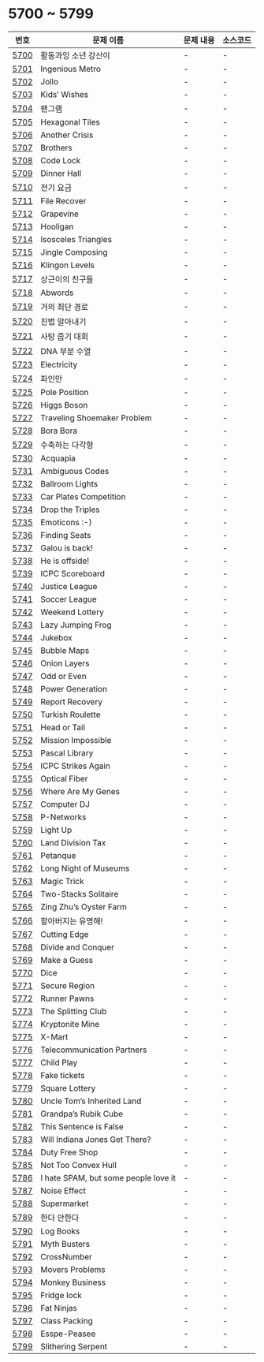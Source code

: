 # 5700 ~ 5799

번호 | 문제 이름 | 문제 내용 | 소스코드
--- | --- | --- | ---
[5700](https://www.acmicpc.net/problem/5700) | 활동과잉 소년 강산이 | - | -
[5701](https://www.acmicpc.net/problem/5701) | Ingenious Metro | - | -
[5702](https://www.acmicpc.net/problem/5702) | Jollo | - | -
[5703](https://www.acmicpc.net/problem/5703) | Kids’ Wishes | - | -
[5704](https://www.acmicpc.net/problem/5704) | 팬그램 | - | -
[5705](https://www.acmicpc.net/problem/5705) | Hexagonal Tiles | - | -
[5706](https://www.acmicpc.net/problem/5706) | Another Crisis | - | -
[5707](https://www.acmicpc.net/problem/5707) | Brothers | - | -
[5708](https://www.acmicpc.net/problem/5708) | Code Lock | - | -
[5709](https://www.acmicpc.net/problem/5709) | Dinner Hall | - | -
[5710](https://www.acmicpc.net/problem/5710) | 전기 요금 | - | -
[5711](https://www.acmicpc.net/problem/5711) | File Recover | - | -
[5712](https://www.acmicpc.net/problem/5712) | Grapevine | - | -
[5713](https://www.acmicpc.net/problem/5713) | Hooligan | - | -
[5714](https://www.acmicpc.net/problem/5714) | Isosceles Triangles | - | -
[5715](https://www.acmicpc.net/problem/5715) | Jingle Composing | - | -
[5716](https://www.acmicpc.net/problem/5716) | Klingon Levels | - | -
[5717](https://www.acmicpc.net/problem/5717) | 상근이의 친구들 | - | -
[5718](https://www.acmicpc.net/problem/5718) | Abwords | - | -
[5719](https://www.acmicpc.net/problem/5719) | 거의 최단 경로 | - | -
[5720](https://www.acmicpc.net/problem/5720) | 진법 알아내기 | - | -
[5721](https://www.acmicpc.net/problem/5721) | 사탕 줍기 대회 | - | -
[5722](https://www.acmicpc.net/problem/5722) | DNA 부분 수열 | - | -
[5723](https://www.acmicpc.net/problem/5723) | Electricity | - | -
[5724](https://www.acmicpc.net/problem/5724) | 파인만 | - | -
[5725](https://www.acmicpc.net/problem/5725) | Pole Position | - | -
[5726](https://www.acmicpc.net/problem/5726) | Higgs Boson | - | -
[5727](https://www.acmicpc.net/problem/5727) | Traveling Shoemaker Problem | - | -
[5728](https://www.acmicpc.net/problem/5728) | Bora Bora | - | -
[5729](https://www.acmicpc.net/problem/5729) | 수축하는 다각형 | - | -
[5730](https://www.acmicpc.net/problem/5730) | Acquapia | - | -
[5731](https://www.acmicpc.net/problem/5731) | Ambiguous Codes | - | -
[5732](https://www.acmicpc.net/problem/5732) | Ballroom Lights | - | -
[5733](https://www.acmicpc.net/problem/5733) | Car Plates Competition | - | -
[5734](https://www.acmicpc.net/problem/5734) | Drop the Triples | - | -
[5735](https://www.acmicpc.net/problem/5735) | Emoticons :-) | - | -
[5736](https://www.acmicpc.net/problem/5736) | Finding Seats | - | -
[5737](https://www.acmicpc.net/problem/5737) | Galou is back! | - | -
[5738](https://www.acmicpc.net/problem/5738) | He is offside! | - | -
[5739](https://www.acmicpc.net/problem/5739) | ICPC Scoreboard | - | -
[5740](https://www.acmicpc.net/problem/5740) | Justice League | - | -
[5741](https://www.acmicpc.net/problem/5741) | Soccer League | - | -
[5742](https://www.acmicpc.net/problem/5742) | Weekend Lottery | - | -
[5743](https://www.acmicpc.net/problem/5743) | Lazy Jumping Frog | - | -
[5744](https://www.acmicpc.net/problem/5744) | Jukebox | - | -
[5745](https://www.acmicpc.net/problem/5745) | Bubble Maps | - | -
[5746](https://www.acmicpc.net/problem/5746) | Onion Layers | - | -
[5747](https://www.acmicpc.net/problem/5747) | Odd or Even | - | -
[5748](https://www.acmicpc.net/problem/5748) | Power Generation | - | -
[5749](https://www.acmicpc.net/problem/5749) | Report Recovery | - | -
[5750](https://www.acmicpc.net/problem/5750) | Turkish Roulette | - | -
[5751](https://www.acmicpc.net/problem/5751) | Head or Tail | - | -
[5752](https://www.acmicpc.net/problem/5752) | Mission Impossible | - | -
[5753](https://www.acmicpc.net/problem/5753) | Pascal Library | - | -
[5754](https://www.acmicpc.net/problem/5754) | ICPC Strikes Again | - | -
[5755](https://www.acmicpc.net/problem/5755) | Optical Fiber | - | -
[5756](https://www.acmicpc.net/problem/5756) | Where Are My Genes | - | -
[5757](https://www.acmicpc.net/problem/5757) | Computer DJ | - | -
[5758](https://www.acmicpc.net/problem/5758) | P-Networks | - | -
[5759](https://www.acmicpc.net/problem/5759) | Light Up | - | -
[5760](https://www.acmicpc.net/problem/5760) | Land Division Tax | - | -
[5761](https://www.acmicpc.net/problem/5761) | Petanque | - | -
[5762](https://www.acmicpc.net/problem/5762) | Long Night of Museums | - | -
[5763](https://www.acmicpc.net/problem/5763) | Magic Trick | - | -
[5764](https://www.acmicpc.net/problem/5764) | Two-Stacks Solitaire | - | -
[5765](https://www.acmicpc.net/problem/5765) | Zing Zhu’s Oyster Farm | - | -
[5766](https://www.acmicpc.net/problem/5766) | 할아버지는 유명해! | - | -
[5767](https://www.acmicpc.net/problem/5767) | Cutting Edge | - | -
[5768](https://www.acmicpc.net/problem/5768) | Divide and Conquer | - | -
[5769](https://www.acmicpc.net/problem/5769) | Make a Guess | - | -
[5770](https://www.acmicpc.net/problem/5770) | Dice | - | -
[5771](https://www.acmicpc.net/problem/5771) | Secure Region | - | -
[5772](https://www.acmicpc.net/problem/5772) | Runner Pawns | - | -
[5773](https://www.acmicpc.net/problem/5773) | The Splitting Club | - | -
[5774](https://www.acmicpc.net/problem/5774) | Kryptonite Mine | - | -
[5775](https://www.acmicpc.net/problem/5775) | X-Mart | - | -
[5776](https://www.acmicpc.net/problem/5776) | Telecommunication Partners | - | -
[5777](https://www.acmicpc.net/problem/5777) | Child Play | - | -
[5778](https://www.acmicpc.net/problem/5778) | Fake tickets | - | -
[5779](https://www.acmicpc.net/problem/5779) | Square Lottery | - | -
[5780](https://www.acmicpc.net/problem/5780) | Uncle Tom’s Inherited Land | - | -
[5781](https://www.acmicpc.net/problem/5781) | Grandpa’s Rubik Cube | - | -
[5782](https://www.acmicpc.net/problem/5782) | This Sentence is False | - | -
[5783](https://www.acmicpc.net/problem/5783) | Will Indiana Jones Get There? | - | -
[5784](https://www.acmicpc.net/problem/5784) | Duty Free Shop | - | -
[5785](https://www.acmicpc.net/problem/5785) | Not Too Convex Hull | - | -
[5786](https://www.acmicpc.net/problem/5786) | I hate SPAM, but some people love it | - | -
[5787](https://www.acmicpc.net/problem/5787) | Noise Effect | - | -
[5788](https://www.acmicpc.net/problem/5788) | Supermarket | - | -
[5789](https://www.acmicpc.net/problem/5789) | 한다 안한다 | - | -
[5790](https://www.acmicpc.net/problem/5790) | Log Books | - | -
[5791](https://www.acmicpc.net/problem/5791) | Myth Busters | - | -
[5792](https://www.acmicpc.net/problem/5792) | CrossNumber | - | -
[5793](https://www.acmicpc.net/problem/5793) | Movers Problems | - | -
[5794](https://www.acmicpc.net/problem/5794) | Monkey Business | - | -
[5795](https://www.acmicpc.net/problem/5795) | Fridge lock | - | -
[5796](https://www.acmicpc.net/problem/5796) | Fat Ninjas | - | -
[5797](https://www.acmicpc.net/problem/5797) | Class Packing | - | -
[5798](https://www.acmicpc.net/problem/5798) | Esspe-Peasee | - | -
[5799](https://www.acmicpc.net/problem/5799) | Slithering Serpent | - | -
